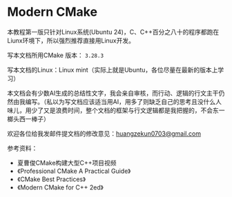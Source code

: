 # Modern CMake

本教程第一版只针对Linux系统(Ubuntu 24)，C、C++百分之八十的程序都跑在Liunx环境下，所以强烈推荐直接用Linux开发。

写本文档所用CMake 版本： `3.28.3`

写本文档的Linux：Linux mint（实际上就是Ubuntu，各位尽量在最新的版本上学习）

本文档会有少数AI生成的总结性文字，我会亲自审核，而行动、逻辑的行文主干仍然由我编写。（私以为写文档应该适当用AI，用多了则缺乏自己的思考且没什么人味儿，用少了又是浪费时间，整个文档的框架与行文逻辑都是我把握的，不会东一榔头西一棒子）

欢迎各位给我发邮件提文档的修改意见：huangzekun0703@gmail.com

参考资料：

- 夏曹俊CMake构建大型C++项目视频
- 《Professional CMake A Practical Guide》
- 《CMake Best Practices》
- 《Modern CMake for C++ 2ed》

